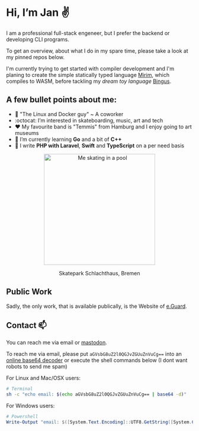 # Hi, I’m Jan ✌️

I am a professional full-stack engeneer, but I prefer the backend or developing CLI programs.

To get an overview, about what I do in my spare time, please take a look at my pinned repos below.

I'm currently trying to get started with compiler development and I'm planing to create the simple
statically typed language [Mirim](https://git.bode.fun/mirim), which compiles to WASM, before tackling my *dream toy language* [Bingus](https://git.bode.fun/bingus).


## A few bullet points about me:

- 🐳 "The Linux and Docker guy" ~ A coworker
- :octocat: I’m interested in skateboarding, music, art and tech
- ❤️ My favourite band is "Temmis" from Hamburg and I enjoy going to art museums
- 🐉 I’m currently learning **Go** and a bit of **C++**
- 🫡 I write **PHP with Laravel**, **Swift** and **TypeScript** on a per need basis


<div align="center">
  <img src="https://github.com/bode-fun/bode-fun/assets/115655929/04a560c9-e8d1-4cb9-b282-170a8755641a" style="width: 300px" alt="Me skating in a pool">
  <p>Skatepark Schlachthaus, Bremen</p>
</div>

## Public Work

Sadly, the only work, that is available publically, is the Website of [e.Guard](https://eguard.de/).

## Contact 📫

You can reach me via email or [mastodon](https://fosstodon.org/@rollbrettklauen).

To reach me via email, please put `aGVsbG8uZ2l0QGJvZGUuZnVuCg==` into an [online base64 decoder](https://www.base64decode.org/)
or execute the shell commands below (I dont want robots to send me spam)

For Linux and Mac/OSX users:
```bash
# Terminal
sh -c "echo email: $(echo aGVsbG8uZ2l0QGJvZGUuZnVuCg== | base64 -d)"
```

For Windows users:
```powershell
# Powershell
Write-Output "email: $([System.Text.Encoding]::UTF8.GetString([System.Convert]::FromBase64String('aGVsbG8uZ2l0QGJvZGUuZnVuCg==')))"
```

<!---
bode-fun/bode-fun is a ✨ special ✨ repository because its `README.md` (this file) appears on your GitHub profile.
You can click the Preview link to take a look at your changes.
--->
